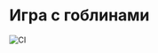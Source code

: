 # Игра с гоблинами

![CI](https://github.com/letruke-007/ahj-homeworks-tree-video-events/actions/workflows/web.yml/badge.svg)